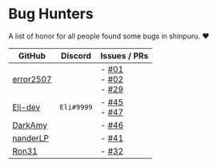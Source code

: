 # Bug Hunters

A list of honor for all people found some bugs in shinpuru. ❤️

| GitHub | Discord | Issues / PRs |
|--------|---------|--------------|
| [error2507](https://github.com/error2507) | | - [#01](https://github.com/zekroTJA/shinpuru/pull/1)<br> - [#02](https://github.com/zekroTJA/shinpuru/pull/2)<br> - [#29](https://github.com/zekroTJA/shinpuru/issues/29) |
| [Eli-dev](https://github.com/Eli-dev) | `Eli#9999` | - [#45](https://github.com/zekroTJA/shinpuru/issues/45)<br> - [#47](https://github.com/zekroTJA/shinpuru/issues/47) |
| [DarkAmy](https://github.com/DarkAmy) | | - [#46](https://github.com/zekroTJA/shinpuru/issues/46) |
| [nanderLP](https://github.com/nanderLP) | | - [#41](https://github.com/zekroTJA/shinpuru/issues/43) |
| [Ron31](https://github.com/Ron31) | | - [#32](https://github.com/zekroTJA/shinpuru/pull/32) |